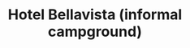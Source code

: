 ---
title: "Hotel Bellavista (informal campground)"
url: /cartagena/hotel-bellavista-informal-campground/
shop: general
---